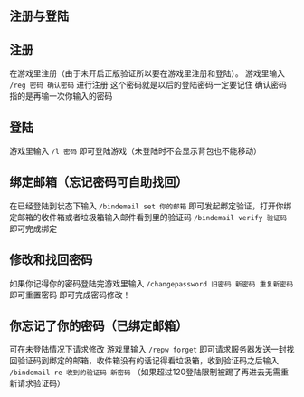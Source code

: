 ## 注册与登陆

## 注册
在游戏里注册（由于未开启正版验证所以要在游戏里注册和登陆）。
游戏里输入 `/reg 密码 确认密码` 进行注册
这个密码就是以后的登陆密码一定要记住
确认密码指的是再输一次你输入的密码

## 登陆
游戏里输入 `/l 密码` 即可登陆游戏（未登陆时不会显示背包也不能移动）

## 绑定邮箱（忘记密码可自助找回）
在已经登陆到状态下输入 `/bindemail set 你的邮箱` 即可发起绑定验证，打开你绑定邮箱的收件箱或者垃圾箱输入邮件看到里的验证码 `/bindemail verify 验证码` 即可完成绑定

## 修改和找回密码
如果你记得你的密码登陆完游戏里输入 `/changepassword 旧密码 新密码 重复新密码` 即可重置密码 即可完成密码修改！

## 你忘记了你的密码（已绑定邮箱）
可在未登陆情况下请求修改
游戏里输入 `/repw forget` 即可请求服务器发送一封找回验证码到绑定的邮箱，收件箱没有的话记得看垃圾箱，收到验证码之后输入 `/bindemail re 收到的验证码 新密码` （如果超过120登陆限制被踢了再进去无需重新请求验证码）